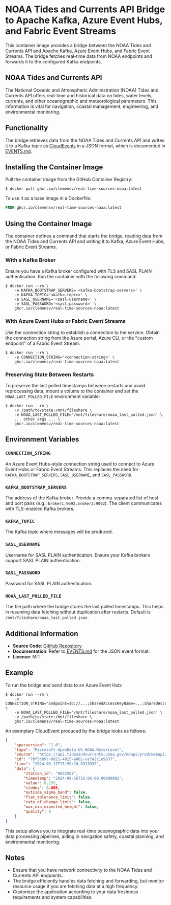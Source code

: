 # NOAA Tides and Currents API Bridge to Apache Kafka, Azure Event Hubs, and Fabric Event Streams

This container image provides a bridge between the NOAA Tides and Currents API and Apache Kafka, Azure Event Hubs, and Fabric Event Streams. The bridge fetches real-time data from NOAA endpoints and forwards it to the configured Kafka endpoints.

## NOAA Tides and Currents API

The National Oceanic and Atmospheric Administration (NOAA) Tides and Currents API offers real-time and historical data on tides, water levels, currents, and other oceanographic and meteorological parameters. This information is vital for navigation, coastal management, engineering, and environmental monitoring.

## Functionality

The bridge retrieves data from the NOAA Tides and Currents API and writes it to a Kafka topic as [CloudEvents](https://cloudevents.io/) in a JSON format, which is documented in [EVENTS.md](EVENTS.md).

## Installing the Container Image

Pull the container image from the GitHub Container Registry:

```shell
$ docker pull ghcr.io/clemensv/real-time-sources-noaa:latest
```

To use it as a base image in a Dockerfile:

```dockerfile
FROM ghcr.io/clemensv/real-time-sources-noaa:latest
```

## Using the Container Image

The container defines a command that starts the bridge, reading data from the NOAA Tides and Currents API and writing it to Kafka, Azure Event Hubs, or Fabric Event Streams.

### With a Kafka Broker

Ensure you have a Kafka broker configured with TLS and SASL PLAIN authentication. Run the container with the following command:

```shell
$ docker run --rm \
    -e KAFKA_BOOTSTRAP_SERVERS='<kafka-bootstrap-servers>' \
    -e KAFKA_TOPIC='<kafka-topic>' \
    -e SASL_USERNAME='<sasl-username>' \
    -e SASL_PASSWORD='<sasl-password>' \
    ghcr.io/clemensv/real-time-sources-noaa:latest
```

### With Azure Event Hubs or Fabric Event Streams

Use the connection string to establish a connection to the service. Obtain the connection string from the Azure portal, Azure CLI, or the "custom endpoint" of a Fabric Event Stream.

```shell
$ docker run --rm \
    -e CONNECTION_STRING='<connection-string>' \
    ghcr.io/clemensv/real-time-sources-noaa:latest
```

### Preserving State Between Restarts

To preserve the last polled timestamps between restarts and avoid reprocessing data, mount a volume to the container and set the `NOAA_LAST_POLLED_FILE` environment variable:

```shell
$ docker run --rm \
    -v /path/to/state:/mnt/fileshare \
    -e NOAA_LAST_POLLED_FILE='/mnt/fileshare/noaa_last_polled.json' \
    ... other args ... \
    ghcr.io/clemensv/real-time-sources-noaa:latest
```

## Environment Variables

### `CONNECTION_STRING`

An Azure Event Hubs-style connection string used to connect to Azure Event Hubs or Fabric Event Streams. This replaces the need for `KAFKA_BOOTSTRAP_SERVERS`, `SASL_USERNAME`, and `SASL_PASSWORD`.

### `KAFKA_BOOTSTRAP_SERVERS`

The address of the Kafka broker. Provide a comma-separated list of host and port pairs (e.g., `broker1:9092,broker2:9092`). The client communicates with TLS-enabled Kafka brokers.

### `KAFKA_TOPIC`

The Kafka topic where messages will be produced.

### `SASL_USERNAME`

Username for SASL PLAIN authentication. Ensure your Kafka brokers support SASL PLAIN authentication.

### `SASL_PASSWORD`

Password for SASL PLAIN authentication.

### `NOAA_LAST_POLLED_FILE`

The file path where the bridge stores the last polled timestamps. This helps in resuming data fetching without duplication after restarts. Default is `/mnt/fileshare/noaa_last_polled.json`.

## Additional Information

- **Source Code**: [GitHub Repository](https://github.com/clemensv/real-time-sources/tree/main/noaa)
- **Documentation**: Refer to [EVENTS.md](EVENTS.md) for the JSON event format.
- **License**: MIT

## Example

To run the bridge and send data to an Azure Event Hub:

```shell
$ docker run --rm \
    -e CONNECTION_STRING='Endpoint=sb://...;SharedAccessKeyName=...;SharedAccessKey=...;EntityPath=...' \
    -e NOAA_LAST_POLLED_FILE='/mnt/fileshare/noaa_last_polled.json' \
    -v /path/to/state:/mnt/fileshare \
    ghcr.io/clemensv/real-time-sources-noaa:latest
```

An exemplary CloudEvent produced by the bridge looks as follows:

```json
{
    "specversion": "1.0",
    "type": "Microsoft.OpenData.US.NOAA.WaterLevel",
    "source": "https://api.tidesandcurrents.noaa.gov/mdapi/prod/webapi/stations/8652587.json",
    "id": "7bf3c89c-0d21-4815-a882-ce7a2c1e9637",
    "time": "2024-09-17T15:59:18.831393Z",
    "data": {
        "station_id": "8652587",
        "timestamp": "2024-09-16T16:06:00.0000000Z",
        "value": 0.295,
        "stddev": 0.005,
        "outside_sigma_band": false,
        "flat_tolerance_limit": false,
        "rate_of_change_limit": false,
        "max_min_expected_height": false,
        "quality": 0
    }
}
```

This setup allows you to integrate real-time oceanographic data into your data processing pipelines, aiding in navigation safety, coastal planning, and environmental monitoring.

## Notes

- Ensure that you have network connectivity to the NOAA Tides and Currents API endpoints.
- The bridge efficiently handles data fetching and forwarding, but monitor resource usage if you are fetching data at a high frequency.
- Customize the application according to your data freshness requirements and system capabilities.

